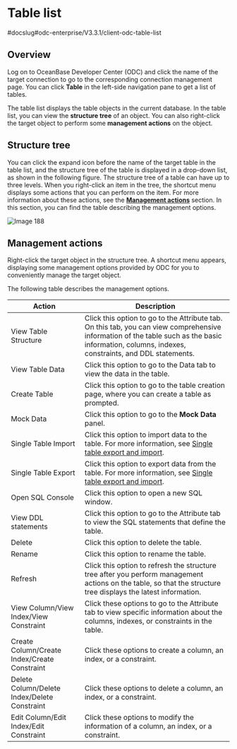 Table list 
===============================
#docslug#odc-enterprise/V3.3.1/client-odc-table-list


Overview 
-----------------------------

Log on to OceanBase Developer Center (ODC) and click the name of the target connection to go to the corresponding connection management page. You can click **Table** in the left-side navigation pane to get a list of tables. 

The table list displays the table objects in the current database. In the table list, you can view the **structure tree** of an object. You can also right-click the target object to perform some **management actions** on the object.

Structure tree 
-----------------------

You can click the expand icon before the name of the target table in the table list, and the structure tree of the table is displayed in a drop-down list, as shown in the following figure. The structure tree of a table can have up to three levels. When you right-click an item in the tree, the shortcut menu displays some actions that you can perform on the item. For more information about these actions, see the **[Management actions](#management-actions)** section. In this section, you can find the table describing the management options.

![Image 188](https://help-static-aliyun-doc.aliyuncs.com/assets/img/en-US/0977570461/p241374.png)

Management actions 
---------------------------

Right-click the target object in the structure tree. A shortcut menu appears, displaying some management options provided by ODC for you to conveniently manage the target object. 

The following table describes the management options.


|                    Action                    |                                                                                           Description                                                                                            |
|----------------------------------------------|--------------------------------------------------------------------------------------------------------------------------------------------------------------------------------------------------|
| View Table Structure                         | Click this option to go to the Attribute tab. On this tab, you can view comprehensive information of the table such as the basic information, columns, indexes, constraints, and DDL statements. |
| View Table Data                              | Click this option to go to the Data tab to view the data in the table.                                                                                                                           |
| Create Table                                 | Click this option to go to the table creation page, where you can create a table as prompted.                                                                                                    |
| Mock Data                                    | Click this option to go to the **Mock Data** panel.                                                                                                                                              |
| Single Table Import                          | Click this option to import data to the table. For more information, see [Single table export and import](../../../6.web-odc-user-guide/6.web-odc-use-tools/1.web-odc-data-export-and-import/4.web-odc-single-table-export-and-import.md).                                          |
| Single Table Export                          | Click this option to export data from the table. For more information, see [Single table export and import](../../../6.web-odc-user-guide/6.web-odc-use-tools/1.web-odc-data-export-and-import/4.web-odc-single-table-export-and-import.md).                                        |
| Open SQL Console                             | Click this option to open a new SQL window.                                                                                                                                                      |
| View DDL statements                          | Click this option to go to the Attribute tab to view the SQL statements that define the table.                                                                                                   |
| Delete                                       | Click this option to delete the table.                                                                                                                                                           |
| Rename                                       | Click this option to rename the table.                                                                                                                                                           |
| Refresh                                      | Click this option to refresh the structure tree after you perform management actions on the table, so that the structure tree displays the latest information.                                   |
| View Column/View Index/View Constraint       | Click these options to go to the Attribute tab to view specific information about the columns, indexes, or constraints in the table.                                                             |
| Create Column/Create Index/Create Constraint | Click these options to create a column, an index, or a constraint.                                                                                                                               |
| Delete Column/Delete Index/Delete Constraint | Click these options to delete a column, an index, or a constraint.                                                                                                                               |
| Edit Column/Edit Index/Edit Constraint       | Click these options to modify the information of a column, an index, or a constraint.                                                                                                            |


